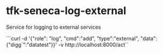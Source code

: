 # tfk-seneca-log-external
Service for logging to external services

```curl -d '{"role": "log", "cmd":"add", "type":"external", "data":{"digg`":"datatest"}}' -v http://localhost:8000/act``